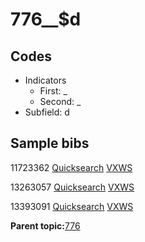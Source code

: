 # 776\_\_$d

## Codes

-   Indicators
    -   First: \_
    -   Second: \_
-   Subfield: d

## Sample bibs

11723362 [Quicksearch](https://search.library.yale.edu/catalog/11723362) [VXWS](http://prodorbis.library.yale.edu:7014/vxws/GetHoldingsService?bibId=11723362)

13263057 [Quicksearch](https://search.library.yale.edu/catalog/13263057) [VXWS](http://prodorbis.library.yale.edu:7014/vxws/GetHoldingsService?bibId=13263057)

13393091 [Quicksearch](https://search.library.yale.edu/catalog/13393091) [VXWS](http://prodorbis.library.yale.edu:7014/vxws/GetHoldingsService?bibId=13393091)

**Parent topic:**[776](../../tags/776/776.md)

